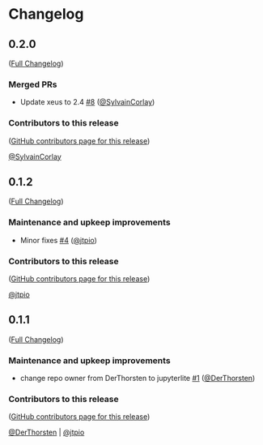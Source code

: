 # Changelog

<!-- <START NEW CHANGELOG ENTRY> -->

## 0.2.0

([Full Changelog](https://github.com/jupyterlite/xeus-sqlite-kernel/compare/v0.1.2...e71db9a190aabefb56c73b76744373f3ef4777fb))

### Merged PRs

- Update xeus to 2.4 [#8](https://github.com/jupyterlite/xeus-sqlite-kernel/pull/8) ([@SylvainCorlay](https://github.com/SylvainCorlay))

### Contributors to this release

([GitHub contributors page for this release](https://github.com/jupyterlite/xeus-sqlite-kernel/graphs/contributors?from=2022-02-01&to=2022-03-17&type=c))

[@SylvainCorlay](https://github.com/search?q=repo%3Ajupyterlite%2Fxeus-sqlite-kernel+involves%3ASylvainCorlay+updated%3A2022-02-01..2022-03-17&type=Issues)

<!-- <END NEW CHANGELOG ENTRY> -->

## 0.1.2

([Full Changelog](https://github.com/jupyterlite/xeus-sqlite-kernel/compare/v0.1.1...8ee6f9258ad24d814c9428d60d5e70482768607e))

### Maintenance and upkeep improvements

- Minor fixes [#4](https://github.com/jupyterlite/xeus-sqlite-kernel/pull/4) ([@jtpio](https://github.com/jtpio))

### Contributors to this release

([GitHub contributors page for this release](https://github.com/jupyterlite/xeus-sqlite-kernel/graphs/contributors?from=2022-01-31&to=2022-02-01&type=c))

[@jtpio](https://github.com/search?q=repo%3Ajupyterlite%2Fxeus-sqlite-kernel+involves%3Ajtpio+updated%3A2022-01-31..2022-02-01&type=Issues)

## 0.1.1

([Full Changelog](https://github.com/jupyterlite/xeus-sqlite-kernel/compare/first-commit...22f308f2c283513bd6d79f75f9f2de632f980876))

### Maintenance and upkeep improvements

- change repo owner from DerThorsten to jupyterlite [#1](https://github.com/jupyterlite/xeus-sqlite-kernel/pull/1) ([@DerThorsten](https://github.com/DerThorsten))

### Contributors to this release

([GitHub contributors page for this release](https://github.com/jupyterlite/xeus-sqlite-kernel/graphs/contributors?from=2022-01-31&to=2022-01-31&type=c))

[@DerThorsten](https://github.com/search?q=repo%3Ajupyterlite%2Fxeus-sqlite-kernel+involves%3ADerThorsten+updated%3A2022-01-31..2022-01-31&type=Issues) | [@jtpio](https://github.com/search?q=repo%3Ajupyterlite%2Fxeus-sqlite-kernel+involves%3Ajtpio+updated%3A2022-01-31..2022-01-31&type=Issues)
